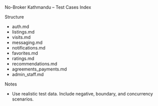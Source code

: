 No-Broker Kathmandu – Test Cases Index

Structure
- auth.md
- listings.md
- visits.md
- messaging.md
- notifications.md
- favorites.md
- ratings.md
- recommendations.md
- agreements_payments.md
- admin_staff.md

Notes
- Use realistic test data. Include negative, boundary, and concurrency scenarios.


